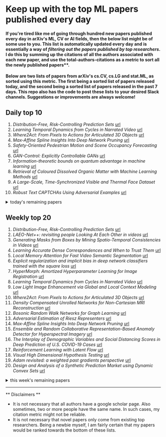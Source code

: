 # Keep up with the top ML papers published every day

#### If you're tired like me of going through hundred new papers published every day in arXiv's ML, CV or AI fields, then the below list might be of some use to you. This list is automatically updated every day and is essentially a way of *filtering out the papers published by top researchers*. I do this by summing up the citations of all the authors associated with each new paper, and use the total-authors-citations as a metric to sort all the newly published papers**. 

#### Below are two lists of papers from arXiv's cs.CV, cs.LG and stat.ML, as sorted using this metric. The first being a sorted list of papers released today, and the second being a sorted list of papers released in the past 7 days. This repo also has the code to post these lists to your desired Slack channels. Suggestions or improvements are always welcome!

## Daily top 10
1. *Distribution-Free, Risk-Controlling Prediction Sets* [url](http://arxiv.org/abs/2101.02703v1)
2. *Learning Temporal Dynamics from Cycles in Narrated Video* [url](http://arxiv.org/abs/2101.02337v1)
3. *Where2Act: From Pixels to Actions for Articulated 3D Objects* [url](http://arxiv.org/abs/2101.02692v1)
4. *Max-Affine Spline Insights Into Deep Network Pruning* [url](http://arxiv.org/abs/2101.02338v1)
5. *Safety-Oriented Pedestrian Motion and Scene Occupancy Forecasting* [url](http://arxiv.org/abs/2101.02385v1)
6. *GAN-Control: Explicitly Controllable GANs* [url](http://arxiv.org/abs/2101.02477v1)
7. *Information-theoretic bounds on quantum advantage in machine learning* [url](http://arxiv.org/abs/2101.02464v1)
8. *Retrieval of Coloured Dissolved Organic Matter with Machine Learning Methods* [url](http://arxiv.org/abs/2101.02505v1)
9. *A Large-Scale, Time-Synchronized Visible and Thermal Face Dataset* [url](http://arxiv.org/abs/2101.02637v1)
10. *Robust Text CAPTCHAs Using Adversarial Examples* [url](http://arxiv.org/abs/2101.02483v1)
<details><summary>today's remaining papers</summary>
  <ol start=11>
    <li><i>Progressive Self-Guided Loss for Salient Object Detection</i> <a href="http://arxiv.org/abs/2101.02412v1">url</a></li>
    <li><i>Dual-Teacher++: Exploiting Intra-domain and Inter-domain Knowledge with Reliable Transfer for Cardiac Segmentation</i> <a href="http://arxiv.org/abs/2101.02375v1">url</a></li>
    <li><i>Self-Supervised Pretraining of 3D Features on any Point-Cloud</i> <a href="http://arxiv.org/abs/2101.02691v1">url</a></li>
    <li><i>MSED: a multi-modal sleep event detection model for clinical sleep analysis</i> <a href="http://arxiv.org/abs/2101.02530v1">url</a></li>
    <li><i>Controlling Synthetic Characters in Simulations: A Case for Cognitive Architectures and Sigma</i> <a href="http://arxiv.org/abs/2101.02231v1">url</a></li>
    <li><i>User Response Prediction in Online Advertising</i> <a href="http://arxiv.org/abs/2101.02342v1">url</a></li>
    <li><i>Diminishing Uncertainty within the Training Pool: Active Learning for Medical Image Segmentation</i> <a href="http://arxiv.org/abs/2101.02323v1">url</a></li>
    <li><i>Machine learning dismantling and early-warning signals of disintegration in complex systems</i> <a href="http://arxiv.org/abs/2101.02453v1">url</a></li>
    <li><i>PVA: Pixel-aligned Volumetric Avatars</i> <a href="http://arxiv.org/abs/2101.02697v1">url</a></li>
    <li><i>Explainable AI and Adoption of Algorithmic Advisors: an Experimental Study</i> <a href="http://arxiv.org/abs/2101.02555v1">url</a></li>
    <li><i>Analyzing the Stability of Non-coplanar Circumbinary Planets using Machine Learning</i> <a href="http://arxiv.org/abs/2101.02316v1">url</a></li>
    <li><i>Using BART for Multiobjective Optimization of Noisy Multiple Objectives</i> <a href="http://arxiv.org/abs/2101.02558v1">url</a></li>
    <li><i>VHS to HDTV Video Translation using Multi-task Adversarial Learning</i> <a href="http://arxiv.org/abs/2101.02384v1">url</a></li>
    <li><i>TrackFormer: Multi-Object Tracking with Transformers</i> <a href="http://arxiv.org/abs/2101.02702v1">url</a></li>
    <li><i>Architectural Patterns for the Design of Federated Learning Systems</i> <a href="http://arxiv.org/abs/2101.02373v1">url</a></li>
    <li><i>LightLayers: Parameter Efficient Dense and Convolutional Layers for Image Classification</i> <a href="http://arxiv.org/abs/2101.02268v1">url</a></li>
    <li><i>A design of human-like robust AI machines in object identification</i> <a href="http://arxiv.org/abs/2101.02327v1">url</a></li>
    <li><i>Towards Understanding Learning in Neural Networks with Linear Teachers</i> <a href="http://arxiv.org/abs/2101.02533v1">url</a></li>
    <li><i>Identification of Latent Variables From Graphical Model Residuals</i> <a href="http://arxiv.org/abs/2101.02332v1">url</a></li>
    <li><i>Few-Shot Learning with Class Imbalance</i> <a href="http://arxiv.org/abs/2101.02523v1">url</a></li>
    <li><i>Boundary Conditions for Linear Exit Time Gradient Trajectories Around Saddle Points: Analysis and Algorithm</i> <a href="http://arxiv.org/abs/2101.02625v1">url</a></li>
    <li><i>Exploring Text-transformers in AAAI 2021 Shared Task: COVID-19 Fake News Detection in English</i> <a href="http://arxiv.org/abs/2101.02359v1">url</a></li>
    <li><i>Learning Anthropometry from Rendered Humans</i> <a href="http://arxiv.org/abs/2101.02515v1">url</a></li>
    <li><i>Corner case data description and detection</i> <a href="http://arxiv.org/abs/2101.02494v1">url</a></li>
    <li><i>Learning a binary search with a recurrent neural network. A novel approach to ordinal regression analysis</i> <a href="http://arxiv.org/abs/2101.02609v1">url</a></li>
    <li><i>An automated machine learning-genetic algorithm (AutoML-GA) approach for efficient simulation-driven engine design optimization</i> <a href="http://arxiv.org/abs/2101.02653v1">url</a></li>
    <li><i>A Clinical Evaluation of a Low-Cost Strain Gauge Respiration Belt and Machine Learning to Detect Sleep Apnea</i> <a href="http://arxiv.org/abs/2101.02595v1">url</a></li>
    <li><i>VOGUE: Try-On by StyleGAN Interpolation Optimization</i> <a href="http://arxiv.org/abs/2101.02285v1">url</a></li>
    <li><i>User Ex Machina : Simulation as a Design Probe in Human-in-the-Loop Text Analytics</i> <a href="http://arxiv.org/abs/2101.02244v1">url</a></li>
    <li><i>Low-cost and high-performance data augmentation for deep-learning-based skin lesion classification</i> <a href="http://arxiv.org/abs/2101.02353v1">url</a></li>
    <li><i>BRDS: An FPGA-based LSTM Accelerator with Row-Balanced Dual-Ratio Sparsification</i> <a href="http://arxiv.org/abs/2101.02667v1">url</a></li>
    <li><i>Adversarial Machine Learning for 5G Communications Security</i> <a href="http://arxiv.org/abs/2101.02656v1">url</a></li>
    <li><i>Robust Machine Learning Systems: Challenges, Current Trends, Perspectives, and the Road Ahead</i> <a href="http://arxiv.org/abs/2101.02559v1">url</a></li>
    <li><i>Deep Learning Methods for Vessel Trajectory Prediction based on Recurrent Neural Networks</i> <a href="http://arxiv.org/abs/2101.02486v1">url</a></li>
    <li><i>Detecting Suspicious Events in Fast Information Flows</i> <a href="http://arxiv.org/abs/2101.02424v1">url</a></li>
    <li><i>Hyperboost: Hyperparameter Optimization by Gradient Boosting surrogate models</i> <a href="http://arxiv.org/abs/2101.02289v1">url</a></li>
    <li><i>Boundary-Aware Geometric Encoding for Semantic Segmentation of Point Clouds</i> <a href="http://arxiv.org/abs/2101.02381v1">url</a></li>
    <li><i>Off-Policy Evaluation of Slate Policies under Bayes Risk</i> <a href="http://arxiv.org/abs/2101.02553v1">url</a></li>
    <li><i>Bridging In- and Out-of-distribution Samples for Their Better Discriminability</i> <a href="http://arxiv.org/abs/2101.02500v1">url</a></li>
    <li><i>Practical Evaluation of Out-of-Distribution Detection Methods for Image Classification</i> <a href="http://arxiv.org/abs/2101.02447v1">url</a></li>
    <li><i>Modeling massive multivariate spatial data with the basis graphical lasso</i> <a href="http://arxiv.org/abs/2101.02404v1">url</a></li>
    <li><i>Demand Forecasting for Platelet Usage: from Univariate Time Series to Multivariate Models</i> <a href="http://arxiv.org/abs/2101.02305v1">url</a></li>
    <li><i>Copula Quadrant Similarity for Anomaly Scores</i> <a href="http://arxiv.org/abs/2101.02330v1">url</a></li>
    <li><i>Active learning for object detection in high-resolution satellite images</i> <a href="http://arxiv.org/abs/2101.02480v1">url</a></li>
    <li><i>On the Convergence of Tsetlin Machines for the XOR Operator</i> <a href="http://arxiv.org/abs/2101.02547v1">url</a></li>
    <li><i>The joint role of geometry and illumination on material recognition</i> <a href="http://arxiv.org/abs/2101.02496v1">url</a></li>
    <li><i>Drift anticipation with forgetting to improve evolving fuzzy system</i> <a href="http://arxiv.org/abs/2101.02442v1">url</a></li>
    <li><i>The Effect of Prior Lipschitz Continuity on the Adversarial Robustness of Bayesian Neural Networks</i> <a href="http://arxiv.org/abs/2101.02689v1">url</a></li>
    <li><i>Handling many conversions per click in modeling delayed feedback</i> <a href="http://arxiv.org/abs/2101.02284v1">url</a></li>
    <li><i>L2PF -- Learning to Prune Faster</i> <a href="http://arxiv.org/abs/2101.02663v1">url</a></li>
    <li><i>Bipartite mixed membership stochastic blockmodel</i> <a href="http://arxiv.org/abs/2101.02307v1">url</a></li>
    <li><i>Decision Support System for an Intelligent Operator of Utility Tunnel Boring Machines</i> <a href="http://arxiv.org/abs/2101.02463v1">url</a></li>
    <li><i>PandaNet : Anchor-Based Single-Shot Multi-Person 3D Pose Estimation</i> <a href="http://arxiv.org/abs/2101.02471v1">url</a></li>
    <li><i>DeepPoison: Feature Transfer Based Stealthy Poisoning Attack</i> <a href="http://arxiv.org/abs/2101.02562v1">url</a></li>
    <li><i>From Learning to Relearning: A Framework for Diminishing Bias in Social Robot Navigation</i> <a href="http://arxiv.org/abs/2101.02647v1">url</a></li>
    <li><i>HAVANA: Hierarchical and Variation-Normalized Autoencoder for Person Re-identification</i> <a href="http://arxiv.org/abs/2101.02568v1">url</a></li>
    <li><i>Neural Spectrahedra and Semidefinite Lifts: Global Convex Optimization of Polynomial Activation Neural Networks in Fully Polynomial-Time</i> <a href="http://arxiv.org/abs/2101.02429v1">url</a></li>
    <li><i>A spin-glass model for the loss surfaces of generative adversarial networks</i> <a href="http://arxiv.org/abs/2101.02524v1">url</a></li>
    <li><i>Distances with mixed type variables some modified Gower's coefficients</i> <a href="http://arxiv.org/abs/2101.02481v1">url</a></li>
    <li><i>RANK: AI-assisted End-to-End Architecture for Detecting Persistent Attacks in Enterprise Networks</i> <a href="http://arxiv.org/abs/2101.02573v1">url</a></li>
    <li><i>DICE: Deep Significance Clustering for Outcome-Aware Stratification</i> <a href="http://arxiv.org/abs/2101.02344v1">url</a></li>
    <li><i>Multimodal Gait Recognition for Neurodegenerative Diseases</i> <a href="http://arxiv.org/abs/2101.02469v1">url</a></li>
    <li><i>Continuous Glucose Monitoring Prediction</i> <a href="http://arxiv.org/abs/2101.02557v1">url</a></li>
    <li><i>Coding for Distributed Multi-Agent Reinforcement Learning</i> <a href="http://arxiv.org/abs/2101.02308v1">url</a></li>
    <li><i>Simplified DOM Trees for Transferable Attribute Extraction from the Web</i> <a href="http://arxiv.org/abs/2101.02415v1">url</a></li>
    <li><i>Teach me to play, gamer! Imitative learning in computer games via linguistic description of complex phenomena and decision tree</i> <a href="http://arxiv.org/abs/2101.02264v1">url</a></li>
    <li><i>CoachNet: An Adversarial Sampling Approach for Reinforcement Learning</i> <a href="http://arxiv.org/abs/2101.02649v1">url</a></li>
    <li><i>Eth2Vec: Learning Contract-Wide Code Representations for Vulnerability Detection on Ethereum Smart Contracts</i> <a href="http://arxiv.org/abs/2101.02377v1">url</a></li>
    <li><i>Metric Learning for Session-based Recommendations</i> <a href="http://arxiv.org/abs/2101.02655v1">url</a></li>
    <li><i>Single Shot Multitask Pedestrian Detection and Behavior Prediction</i> <a href="http://arxiv.org/abs/2101.02232v1">url</a></li>
    <li><i>More Reliable AI Solution: Breast Ultrasound Diagnosis Using Multi-AI Combination</i> <a href="http://arxiv.org/abs/2101.02639v1">url</a></li>
    <li><i>OAAE: Adversarial Autoencoders for Novelty Detection in Multi-modal Normality Case via Orthogonalized Latent Space</i> <a href="http://arxiv.org/abs/2101.02358v1">url</a></li>
    <li><i>Detecting Log Anomalies with Multi-Head Attention (LAMA)</i> <a href="http://arxiv.org/abs/2101.02392v1">url</a></li>
    <li><i>RobustSleepNet: Transfer learning for automated sleep staging at scale</i> <a href="http://arxiv.org/abs/2101.02452v1">url</a></li>
    <li><i>Self-Attention Based Context-Aware 3D Object Detection</i> <a href="http://arxiv.org/abs/2101.02672v1">url</a></li>
    <li><i>Associated Spatio-Temporal Capsule Network for Gait Recognition</i> <a href="http://arxiv.org/abs/2101.02458v1">url</a></li>
    <li><i>Learn Dynamic-Aware State Embedding for Transfer Learning</i> <a href="http://arxiv.org/abs/2101.02230v1">url</a></li>
    <li><i>Accelerated, Optimal, and Parallel: Some Results on Model-Based Stochastic Optimization</i> <a href="http://arxiv.org/abs/2101.02696v1">url</a></li>
    <li><i>Efficient 3D Point Cloud Feature Learning for Large-Scale Place Recognition</i> <a href="http://arxiv.org/abs/2101.02374v1">url</a></li>
    <li><i>Homonym Identification using BERT -- Using a Clustering Approach</i> <a href="http://arxiv.org/abs/2101.02398v1">url</a></li>
    <li><i>Automatic identification of outliers in Hubble Space Telescope galaxy images</i> <a href="http://arxiv.org/abs/2101.02623v1">url</a></li>
    <li><i>MRNet: a Multi-scale Residual Network for EEG-based Sleep Staging</i> <a href="http://arxiv.org/abs/2101.02538v1">url</a></li>
    <li><i>Disentangling homophily, community structure and triadic closure in networks</i> <a href="http://arxiv.org/abs/2101.02510v1">url</a></li>
    <li><i>Object Detection for Understanding Assembly Instruction Using Context-aware Data Augmentation and Cascade Mask R-CNN</i> <a href="http://arxiv.org/abs/2101.02509v1">url</a></li>
    <li><i>Towards Optimally Efficient Tree Search with Deep Temporal Difference Learning</i> <a href="http://arxiv.org/abs/2101.02420v1">url</a></li>
    <li><i>On the Management of Type 1 Diabetes Mellitus with IoT Devices and ML Techniques</i> <a href="http://arxiv.org/abs/2101.02409v1">url</a></li>
    <li><i>A Comprehensive Study on Optimization Strategies for Gradient Descent In Deep Learning</i> <a href="http://arxiv.org/abs/2101.02397v1">url</a></li>
    <li><i>Multi-scale Information Assembly for Image Matting</i> <a href="http://arxiv.org/abs/2101.02391v1">url</a></li>
    <li><i>Knowledge Distillation in Iterative Generative Models for Improved Sampling Speed</i> <a href="http://arxiv.org/abs/2101.02388v1">url</a></li>
    <li><i>Who's a Good Boy? Reinforcing Canine Behavior using Machine Learning in Real-Time</i> <a href="http://arxiv.org/abs/2101.02380v1">url</a></li>
    <li><i>SDP Achieves Exact Minimax Optimality in Phase Synchronization</i> <a href="http://arxiv.org/abs/2101.02347v1">url</a></li>
    <li><i>Infinitely Wide Tensor Networks as Gaussian Process</i> <a href="http://arxiv.org/abs/2101.02333v1">url</a></li>
    <li><i>GraphHop: An Enhanced Label Propagation Method for Node Classification</i> <a href="http://arxiv.org/abs/2101.02326v1">url</a></li>
    <li><i>A Note on Rough Set Algebra and Core Regular Double Stone Algebras</i> <a href="http://arxiv.org/abs/2101.02313v1">url</a></li>
    <li><i>Partial Domain Adaptation Using Selective Representation Learning For Class-Weight Computation</i> <a href="http://arxiv.org/abs/2101.02275v1">url</a></li>
    <li><i>Phishing Attacks and Websites Classification Using Machine Learning and Multiple Datasets (A Comparative Analysis)</i> <a href="http://arxiv.org/abs/2101.02552v1">url</a></li>
    <li><i>COVID19-HPSMP: COVID-19 Adopted Hybrid and Parallel Deep Information Fusion Framework for Stock Price Movement Prediction</i> <a href="http://arxiv.org/abs/2101.02287v1">url</a></li>
  </ol>
</details>

## Weekly top 20
1. *Distribution-Free, Risk-Controlling Prediction Sets* [url](http://arxiv.org/abs/2101.02703v1)
2. *LAEO-Net++: revisiting people Looking At Each Other in videos* [url](http://arxiv.org/abs/2101.02136v1)
3. *Generating Masks from Boxes by Mining Spatio-Temporal Consistencies in Videos* [url](http://arxiv.org/abs/2101.02196v1)
4. *Learning Accurate Dense Correspondences and When to Trust Them* [url](http://arxiv.org/abs/2101.01710v1)
5. *Local Memory Attention for Fast Video Semantic Segmentation* [url](http://arxiv.org/abs/2101.01715v1)
6. *Explicit regularization and implicit bias in deep network classifiers trained with the square loss* [url](http://arxiv.org/abs/2101.00072v1)
7. *HyperMorph: Amortized Hyperparameter Learning for Image Registration* [url](http://arxiv.org/abs/2101.01035v1)
8. *Learning Temporal Dynamics from Cycles in Narrated Video* [url](http://arxiv.org/abs/2101.02337v1)
9. *Low Light Image Enhancement via Global and Local Context Modeling* [url](http://arxiv.org/abs/2101.00850v1)
10. *Where2Act: From Pixels to Actions for Articulated 3D Objects* [url](http://arxiv.org/abs/2101.02692v1)
11. *Density Compensated Unrolled Networks for Non-Cartesian MRI Reconstruction* [url](http://arxiv.org/abs/2101.01570v1)
12. *Bosonic Random Walk Networks for Graph Learning* [url](http://arxiv.org/abs/2101.00082v1)
13. *Adversarial Estimation of Riesz Representers* [url](http://arxiv.org/abs/2101.00009v1)
14. *Max-Affine Spline Insights Into Deep Network Pruning* [url](http://arxiv.org/abs/2101.02338v1)
15. *Ensemble and Random Collaborative Representation-Based Anomaly Detector for Hyperspectral Imagery* [url](http://arxiv.org/abs/2101.01976v1)
16. *The Interplay of Demographic Variables and Social Distancing Scores in Deep Prediction of U.S. COVID-19 Cases* [url](http://arxiv.org/abs/2101.02113v1)
17. *Reinforcement Learning with Latent Flow* [url](http://arxiv.org/abs/2101.01857v1)
18. *Visual High Dimensional Hypothesis Testing* [url](http://arxiv.org/abs/2101.00362v1)
19. *Adam revisited: a weighted past gradients perspective* [url](http://arxiv.org/abs/2101.00238v1)
20. *Design and Analysis of a Synthetic Prediction Market using Dynamic Convex Sets* [url](http://arxiv.org/abs/2101.01787v1)
<details><summary>this week's remaining papers</summary>
  <ol start=21>
    <li><i>Three-quarter Sibling Regression for Denoising Observational Data</i> <a href="http://arxiv.org/abs/2101.00074v1">url</a></li>
    <li><i>Conditional Local Filters with Explainers for Spatio-Temporal Forecasting</i> <a href="http://arxiv.org/abs/2101.01000v1">url</a></li>
    <li><i>Look Twice: A Computational Model of Return Fixations across Tasks and Species</i> <a href="http://arxiv.org/abs/2101.01611v1">url</a></li>
    <li><i>Cauchy-Schwarz Regularized Autoencoder</i> <a href="http://arxiv.org/abs/2101.02149v1">url</a></li>
    <li><i>Safety-Oriented Pedestrian Motion and Scene Occupancy Forecasting</i> <a href="http://arxiv.org/abs/2101.02385v1">url</a></li>
    <li><i>Derivative-Free Policy Optimization for Risk-Sensitive and Robust Control Design: Implicit Regularization and Sample Complexity</i> <a href="http://arxiv.org/abs/2101.01041v1">url</a></li>
    <li><i>ISETAuto: Detecting vehicles with depth and radiance information</i> <a href="http://arxiv.org/abs/2101.01843v1">url</a></li>
    <li><i>Theory-based Habit Modeling for Enhancing Behavior Prediction</i> <a href="http://arxiv.org/abs/2101.01637v1">url</a></li>
    <li><i>RV-GAN : Retinal Vessel Segmentation from Fundus Images using Multi-scale Generative Adversarial Networks</i> <a href="http://arxiv.org/abs/2101.00535v1">url</a></li>
    <li><i>One-shot Representational Learning for Joint Biometric and Device Authentication</i> <a href="http://arxiv.org/abs/2101.00524v1">url</a></li>
    <li><i>A Novel Multi-Stage Training Approach for Human Activity Recognition from Multimodal Wearable Sensor Data Using Deep Neural Network</i> <a href="http://arxiv.org/abs/2101.00702v1">url</a></li>
    <li><i>Efficient Reachability Analysis of Closed-Loop Systems with Neural Network Controllers</i> <a href="http://arxiv.org/abs/2101.01815v1">url</a></li>
    <li><i>GeCo: Quality Counterfactual Explanations in Real Time</i> <a href="http://arxiv.org/abs/2101.01292v1">url</a></li>
    <li><i>GAN-Control: Explicitly Controllable GANs</i> <a href="http://arxiv.org/abs/2101.02477v1">url</a></li>
    <li><i>Reinforcement Learning for Flexibility Design Problems</i> <a href="http://arxiv.org/abs/2101.00355v1">url</a></li>
    <li><i>Information-theoretic bounds on quantum advantage in machine learning</i> <a href="http://arxiv.org/abs/2101.02464v1">url</a></li>
    <li><i>Device Sampling for Heterogeneous Federated Learning: Theory, Algorithms, and Implementation</i> <a href="http://arxiv.org/abs/2101.00787v1">url</a></li>
    <li><i>Predicting Illness for a Sustainable Dairy Agriculture: Predicting and Explaining the Onset of Mastitis in Dairy Cows</i> <a href="http://arxiv.org/abs/2101.02188v1">url</a></li>
    <li><i>Retrieval of Coloured Dissolved Organic Matter with Machine Learning Methods</i> <a href="http://arxiv.org/abs/2101.02505v1">url</a></li>
    <li><i>A Large-Scale, Time-Synchronized Visible and Thermal Face Dataset</i> <a href="http://arxiv.org/abs/2101.02637v1">url</a></li>
    <li><i>Integration of Domain Knowledge using Medical Knowledge Graph Deep Learning for Cancer Phenotyping</i> <a href="http://arxiv.org/abs/2101.01337v1">url</a></li>
    <li><i>Geometric Entropic Exploration</i> <a href="http://arxiv.org/abs/2101.02055v1">url</a></li>
    <li><i>A New Weighting Scheme for Fan-beam and Circle Cone-beam CT Reconstructions</i> <a href="http://arxiv.org/abs/2101.01886v1">url</a></li>
    <li><i>Robust Text CAPTCHAs Using Adversarial Examples</i> <a href="http://arxiv.org/abs/2101.02483v1">url</a></li>
    <li><i>Robust R-Peak Detection in Low-Quality Holter ECGs using 1D Convolutional Neural Network</i> <a href="http://arxiv.org/abs/2101.01666v1">url</a></li>
    <li><i>Progressive Self-Guided Loss for Salient Object Detection</i> <a href="http://arxiv.org/abs/2101.02412v1">url</a></li>
    <li><i>Dual-Teacher++: Exploiting Intra-domain and Inter-domain Knowledge with Reliable Transfer for Cardiac Segmentation</i> <a href="http://arxiv.org/abs/2101.02375v1">url</a></li>
    <li><i>Line Segment Detection Using Transformers without Edges</i> <a href="http://arxiv.org/abs/2101.01909v1">url</a></li>
    <li><i>Structured Machine Learning Tools for Modelling Characteristics of Guided Waves</i> <a href="http://arxiv.org/abs/2101.01506v1">url</a></li>
    <li><i>A Survey on Deep Reinforcement Learning for Audio-Based Applications</i> <a href="http://arxiv.org/abs/2101.00240v1">url</a></li>
    <li><i>Similarity Reasoning and Filtration for Image-Text Matching</i> <a href="http://arxiv.org/abs/2101.01368v1">url</a></li>
    <li><i>Self-Supervised Pretraining of 3D Features on any Point-Cloud</i> <a href="http://arxiv.org/abs/2101.02691v1">url</a></li>
    <li><i>Global2Local: Efficient Structure Search for Video Action Segmentation</i> <a href="http://arxiv.org/abs/2101.00910v1">url</a></li>
    <li><i>Stochastic Optimization for Vaccine and Testing Kit Allocation for the COVID-19 Pandemic</i> <a href="http://arxiv.org/abs/2101.01204v1">url</a></li>
    <li><i>Regularization-Agnostic Compressed Sensing MRI Reconstruction with Hypernetworks</i> <a href="http://arxiv.org/abs/2101.02194v1">url</a></li>
    <li><i>Weakly-Supervised Multi-Face 3D Reconstruction</i> <a href="http://arxiv.org/abs/2101.02000v1">url</a></li>
    <li><i>MSED: a multi-modal sleep event detection model for clinical sleep analysis</i> <a href="http://arxiv.org/abs/2101.02530v1">url</a></li>
    <li><i>Identifying centres of interest in paintings using alignment and edge detection: Case studies on works by Luc Tuymans</i> <a href="http://arxiv.org/abs/2101.00858v1">url</a></li>
    <li><i>Stereo Correspondence and Reconstruction of Endoscopic Data Challenge</i> <a href="http://arxiv.org/abs/2101.01133v1">url</a></li>
    <li><i>Does Invariant Risk Minimization Capture Invariance?</i> <a href="http://arxiv.org/abs/2101.01134v1">url</a></li>
    <li><i>Minimizing L1 over L2 norms on the gradient</i> <a href="http://arxiv.org/abs/2101.00809v1">url</a></li>
    <li><i>Adversarially trained LSTMs on reduced order models of urban air pollution simulations</i> <a href="http://arxiv.org/abs/2101.01568v1">url</a></li>
    <li><i>Tensorizing Subgraph Search in the Supernet</i> <a href="http://arxiv.org/abs/2101.01078v1">url</a></li>
    <li><i>Minibatch optimal transport distances; analysis and applications</i> <a href="http://arxiv.org/abs/2101.01792v1">url</a></li>
    <li><i>Unnatural Language Inference</i> <a href="http://arxiv.org/abs/2101.00010v1">url</a></li>
    <li><i>A Symmetric Loss Perspective of Reliable Machine Learning</i> <a href="http://arxiv.org/abs/2101.01366v1">url</a></li>
    <li><i>Towards Robust Data Hiding Against (JPEG) Compression: A Pseudo-Differentiable Deep Learning Approach</i> <a href="http://arxiv.org/abs/2101.00973v1">url</a></li>
    <li><i>RegNet: Self-Regulated Network for Image Classification</i> <a href="http://arxiv.org/abs/2101.00590v1">url</a></li>
    <li><i>VinVL: Making Visual Representations Matter in Vision-Language Models</i> <a href="http://arxiv.org/abs/2101.00529v1">url</a></li>
    <li><i>On the Control of Attentional Processes in Vision</i> <a href="http://arxiv.org/abs/2101.01533v1">url</a></li>
    <li><i>Controlling Synthetic Characters in Simulations: A Case for Cognitive Architectures and Sigma</i> <a href="http://arxiv.org/abs/2101.02231v1">url</a></li>
    <li><i>User Response Prediction in Online Advertising</i> <a href="http://arxiv.org/abs/2101.02342v1">url</a></li>
    <li><i>Transformers in Vision: A Survey</i> <a href="http://arxiv.org/abs/2101.01169v1">url</a></li>
    <li><i>On the confidence of stereo matching in a deep-learning era: a quantitative evaluation</i> <a href="http://arxiv.org/abs/2101.00431v1">url</a></li>
    <li><i>Diminishing Uncertainty within the Training Pool: Active Learning for Medical Image Segmentation</i> <a href="http://arxiv.org/abs/2101.02323v1">url</a></li>
    <li><i>Segmentation and genome annotation algorithms</i> <a href="http://arxiv.org/abs/2101.00688v1">url</a></li>
    <li><i>Spatial Attention Improves Iterative 6D Object Pose Estimation</i> <a href="http://arxiv.org/abs/2101.01659v1">url</a></li>
    <li><i>Het-node2vec: second order random walk sampling for heterogeneous multigraphs embedding</i> <a href="http://arxiv.org/abs/2101.01425v1">url</a></li>
    <li><i>Factor Analysis, Probabilistic Principal Component Analysis, Variational Inference, and Variational Autoencoder: Tutorial and Survey</i> <a href="http://arxiv.org/abs/2101.00734v1">url</a></li>
    <li><i>Uncertainty-sensitive Activity Recognition: a Reliability Benchmark and the CARING Models</i> <a href="http://arxiv.org/abs/2101.00468v1">url</a></li>
    <li><i>Machine learning dismantling and early-warning signals of disintegration in complex systems</i> <a href="http://arxiv.org/abs/2101.02453v1">url</a></li>
    <li><i>Do We Really Need Deep Learning Models for Time Series Forecasting?</i> <a href="http://arxiv.org/abs/2101.02118v1">url</a></li>
    <li><i>Transformer-based Conditional Variational Autoencoder for Controllable Story Generation</i> <a href="http://arxiv.org/abs/2101.00828v1">url</a></li>
    <li><i>Outline to Story: Fine-grained Controllable Story Generation from Cascaded Events</i> <a href="http://arxiv.org/abs/2101.00822v1">url</a></li>
    <li><i>When Is Generalizable Reinforcement Learning Tractable?</i> <a href="http://arxiv.org/abs/2101.00300v1">url</a></li>
    <li><i>WildDeepfake: A Challenging Real-World Dataset for Deepfake Detection</i> <a href="http://arxiv.org/abs/2101.01456v1">url</a></li>
    <li><i>Towards Annotation-free Instance Segmentation and Tracking with Adversarial Simulations</i> <a href="http://arxiv.org/abs/2101.00567v1">url</a></li>
    <li><i>PVA: Pixel-aligned Volumetric Avatars</i> <a href="http://arxiv.org/abs/2101.02697v1">url</a></li>
    <li><i>Sequential Choice Bandits with Feedback for Personalizing users' experience</i> <a href="http://arxiv.org/abs/2101.01572v1">url</a></li>
    <li><i>Node2Seq: Towards Trainable Convolutions in Graph Neural Networks</i> <a href="http://arxiv.org/abs/2101.01849v1">url</a></li>
    <li><i>Weakly Supervised Multi-Object Tracking and Segmentation</i> <a href="http://arxiv.org/abs/2101.00667v1">url</a></li>
    <li><i>How does the Combined Risk Affect the Performance of Unsupervised Domain Adaptation Approaches?</i> <a href="http://arxiv.org/abs/2101.01104v1">url</a></li>
    <li><i>Explainable AI and Adoption of Algorithmic Advisors: an Experimental Study</i> <a href="http://arxiv.org/abs/2101.02555v1">url</a></li>
    <li><i>Uncertainty-Wizard: Fast and User-Friendly Neural Network Uncertainty Quantification</i> <a href="http://arxiv.org/abs/2101.00982v1">url</a></li>
    <li><i>A multi-modal approach towards mining social media data during natural disasters -- a case study of Hurricane Irma</i> <a href="http://arxiv.org/abs/2101.00480v1">url</a></li>
    <li><i>Multi-Stage Residual Hiding for Image-into-Audio Steganography</i> <a href="http://arxiv.org/abs/2101.01872v1">url</a></li>
    <li><i>Semantics for Robotic Mapping, Perception and Interaction: A Survey</i> <a href="http://arxiv.org/abs/2101.00443v1">url</a></li>
    <li><i>Generating Informative CVE Description From ExploitDB Posts by Extractive Summarization</i> <a href="http://arxiv.org/abs/2101.01431v1">url</a></li>
    <li><i>Local Competition and Stochasticity for Adversarial Robustness in Deep Learning</i> <a href="http://arxiv.org/abs/2101.01121v1">url</a></li>
    <li><i>Combining unsupervised and supervised learning for predicting the final stroke lesion</i> <a href="http://arxiv.org/abs/2101.00489v1">url</a></li>
    <li><i>Curriculum-Meta Learning for Order-Robust Continual Relation Extraction</i> <a href="http://arxiv.org/abs/2101.01926v1">url</a></li>
    <li><i>Relaxed Conditional Image Transfer for Semi-supervised Domain Adaptation</i> <a href="http://arxiv.org/abs/2101.01400v1">url</a></li>
    <li><i>Quantifying spatial homogeneity of urban road networks via graph neural networks</i> <a href="http://arxiv.org/abs/2101.00307v1">url</a></li>
    <li><i>"Brilliant AI Doctor" in Rural China: Tensions and Challenges in AI-Powered CDSS Deployment</i> <a href="http://arxiv.org/abs/2101.01524v1">url</a></li>
    <li><i>ORDisCo: Effective and Efficient Usage of Incremental Unlabeled Data for Semi-supervised Continual Learning</i> <a href="http://arxiv.org/abs/2101.00407v1">url</a></li>
    <li><i>CASS: Towards Building a Social-Support Chatbot for Online Health Community</i> <a href="http://arxiv.org/abs/2101.01583v1">url</a></li>
    <li><i>Analyzing the Stability of Non-coplanar Circumbinary Planets using Machine Learning</i> <a href="http://arxiv.org/abs/2101.02316v1">url</a></li>
    <li><i>dame-flame: A Python Library Providing Fast Interpretable Matching for Causal Inference</i> <a href="http://arxiv.org/abs/2101.01867v1">url</a></li>
    <li><i>High-resolution land cover change from low-resolution labels: Simple baselines for the 2021 IEEE GRSS Data Fusion Contest</i> <a href="http://arxiv.org/abs/2101.01154v1">url</a></li>
    <li><i>Using BART for Multiobjective Optimization of Noisy Multiple Objectives</i> <a href="http://arxiv.org/abs/2101.02558v1">url</a></li>
    <li><i>A Robust Illumination-Invariant Camera System for Agricultural Applications</i> <a href="http://arxiv.org/abs/2101.02190v1">url</a></li>
    <li><i>Constrained Block Nonlinear Neural Dynamical Models</i> <a href="http://arxiv.org/abs/2101.01864v1">url</a></li>
    <li><i>Weakly-Supervised Saliency Detection via Salient Object Subitizing</i> <a href="http://arxiv.org/abs/2101.00932v1">url</a></li>
    <li><i>Interspeech 2021 Deep Noise Suppression Challenge</i> <a href="http://arxiv.org/abs/2101.01902v1">url</a></li>
    <li><i>Adversarial Robustness by Design through Analog Computing and Synthetic Gradients</i> <a href="http://arxiv.org/abs/2101.02115v1">url</a></li>
    <li><i>VHS to HDTV Video Translation using Multi-task Adversarial Learning</i> <a href="http://arxiv.org/abs/2101.02384v1">url</a></li>
    <li><i>TrackFormer: Multi-Object Tracking with Transformers</i> <a href="http://arxiv.org/abs/2101.02702v1">url</a></li>
    <li><i>Data-Driven Copy-Paste Imputation for Energy Time Series</i> <a href="http://arxiv.org/abs/2101.01423v1">url</a></li>
    <li><i>Architectural Patterns for the Design of Federated Learning Systems</i> <a href="http://arxiv.org/abs/2101.02373v1">url</a></li>
    <li><i>Provably Efficient Reinforcement Learning with Linear Function Approximation Under Adaptivity Constraints</i> <a href="http://arxiv.org/abs/2101.02195v1">url</a></li>
    <li><i>Improved Convergence Guarantees for Learning Gaussian Mixture Models by EM and Gradient EM</i> <a href="http://arxiv.org/abs/2101.00575v1">url</a></li>
    <li><i>Reconstructing Patchy Reionization with Deep Learning</i> <a href="http://arxiv.org/abs/2101.01214v1">url</a></li>
    <li><i>Copula Flows for Synthetic Data Generation</i> <a href="http://arxiv.org/abs/2101.00598v1">url</a></li>
    <li><i>Dynamic Federated Learning-Based Economic Framework for Internet-of-Vehicles</i> <a href="http://arxiv.org/abs/2101.00191v1">url</a></li>
    <li><i>Provable Generalization of SGD-trained Neural Networks of Any Width in the Presence of Adversarial Label Noise</i> <a href="http://arxiv.org/abs/2101.01152v1">url</a></li>
    <li><i>Practical Blind Membership Inference Attack via Differential Comparisons</i> <a href="http://arxiv.org/abs/2101.01341v1">url</a></li>
    <li><i>Subtype-aware Unsupervised Domain Adaptation for Medical Diagnosis</i> <a href="http://arxiv.org/abs/2101.00318v1">url</a></li>
    <li><i>Global field reconstruction from sparse sensors with Voronoi tessellation-assisted deep learning</i> <a href="http://arxiv.org/abs/2101.00554v1">url</a></li>
    <li><i>Graph Networks with Spectral Message Passing</i> <a href="http://arxiv.org/abs/2101.00079v1">url</a></li>
    <li><i>End-to-End Video Question-Answer Generation with Generator-Pretester Network</i> <a href="http://arxiv.org/abs/2101.01447v1">url</a></li>
    <li><i>On Baselines for Local Feature Attributions</i> <a href="http://arxiv.org/abs/2101.00905v1">url</a></li>
    <li><i>Fast Ensemble Learning Using Adversarially-Generated Restricted Boltzmann Machines</i> <a href="http://arxiv.org/abs/2101.01042v1">url</a></li>
    <li><i>LightLayers: Parameter Efficient Dense and Convolutional Layers for Image Classification</i> <a href="http://arxiv.org/abs/2101.02268v1">url</a></li>
    <li><i>Novel View Synthesis via Depth-guided Skip Connections</i> <a href="http://arxiv.org/abs/2101.01619v1">url</a></li>
    <li><i>A design of human-like robust AI machines in object identification</i> <a href="http://arxiv.org/abs/2101.02327v1">url</a></li>
    <li><i>CryoNuSeg: A Dataset for Nuclei Instance Segmentation of Cryosectioned H&E-Stained Histological Images</i> <a href="http://arxiv.org/abs/2101.00442v1">url</a></li>
    <li><i>Towards Understanding Learning in Neural Networks with Linear Teachers</i> <a href="http://arxiv.org/abs/2101.02533v1">url</a></li>
    <li><i>Meta Variationally Intrinsic Motivated Reinforcement Learning for Decentralized Traffic Signal Control</i> <a href="http://arxiv.org/abs/2101.00746v1">url</a></li>
    <li><i>Test Score Algorithms for Budgeted Stochastic Utility Maximization</i> <a href="http://arxiv.org/abs/2012.15194v1">url</a></li>
    <li><i>A Hybrid Attention Mechanism for Weakly-Supervised Temporal Action Localization</i> <a href="http://arxiv.org/abs/2101.00545v1">url</a></li>
    <li><i>Learning the Predictability of the Future</i> <a href="http://arxiv.org/abs/2101.01600v1">url</a></li>
    <li><i>Combining Deep Learning and Mathematical Morphology for Historical Map Segmentation</i> <a href="http://arxiv.org/abs/2101.02144v1">url</a></li>
    <li><i>Identification of Latent Variables From Graphical Model Residuals</i> <a href="http://arxiv.org/abs/2101.02332v1">url</a></li>
    <li><i>Auto-Encoding Molecular Conformations</i> <a href="http://arxiv.org/abs/2101.01618v1">url</a></li>
    <li><i>Local Propagation for Few-Shot Learning</i> <a href="http://arxiv.org/abs/2101.01480v1">url</a></li>
    <li><i>Few-Shot Learning with Class Imbalance</i> <a href="http://arxiv.org/abs/2101.02523v1">url</a></li>
    <li><i>CLOI: An Automated Benchmark Framework For Generating Geometric Digital Twins Of Industrial Facilities</i> <a href="http://arxiv.org/abs/2101.01355v1">url</a></li>
    <li><i>Modularity maximisation for graphons</i> <a href="http://arxiv.org/abs/2101.00503v1">url</a></li>
    <li><i>On the Tightness of Semidefinite Relaxations for Rotation Estimation</i> <a href="http://arxiv.org/abs/2101.02099v1">url</a></li>
    <li><i>CycleSegNet: Object Co-segmentation with Cycle Refinement and Region Correspondence</i> <a href="http://arxiv.org/abs/2101.01308v1">url</a></li>
    <li><i>Video Captioning in Compressed Video</i> <a href="http://arxiv.org/abs/2101.00359v1">url</a></li>
    <li><i>ECG-Based Driver Stress Levels Detection System Using Hyperparameter Optimization</i> <a href="http://arxiv.org/abs/2101.00165v1">url</a></li>
    <li><i>A Linearly Convergent Algorithm for Distributed Principal Component Analysis</i> <a href="http://arxiv.org/abs/2101.01300v1">url</a></li>
    <li><i>Boundary Conditions for Linear Exit Time Gradient Trajectories Around Saddle Points: Analysis and Algorithm</i> <a href="http://arxiv.org/abs/2101.02625v1">url</a></li>
    <li><i>SmartDeal: Re-Modeling Deep Network Weights for Efficient Inference and Training</i> <a href="http://arxiv.org/abs/2101.01163v1">url</a></li>
    <li><i>Exploring Text-transformers in AAAI 2021 Shared Task: COVID-19 Fake News Detection in English</i> <a href="http://arxiv.org/abs/2101.02359v1">url</a></li>
    <li><i>Federated Nonconvex Sparse Learning</i> <a href="http://arxiv.org/abs/2101.00052v1">url</a></li>
    <li><i>An Integrated Attribute Guided Dense Attention Model for Fine-Grained Generalized Zero-Shot Learning</i> <a href="http://arxiv.org/abs/2101.02141v1">url</a></li>
    <li><i>Refining activation downsampling with SoftPool</i> <a href="http://arxiv.org/abs/2101.00440v1">url</a></li>
    <li><i>COVID-19: Comparative Analysis of Methods for Identifying Articles Related to Therapeutics and Vaccines without Using Labeled Data</i> <a href="http://arxiv.org/abs/2101.02017v1">url</a></li>
    <li><i>Learning Anthropometry from Rendered Humans</i> <a href="http://arxiv.org/abs/2101.02515v1">url</a></li>
    <li><i>Corner case data description and detection</i> <a href="http://arxiv.org/abs/2101.02494v1">url</a></li>
    <li><i>AttnMove: History Enhanced Trajectory Recovery via Attentional Network</i> <a href="http://arxiv.org/abs/2101.00646v1">url</a></li>
    <li><i>Learning a binary search with a recurrent neural network. A novel approach to ordinal regression analysis</i> <a href="http://arxiv.org/abs/2101.02609v1">url</a></li>
    <li><i>Learning from Synthetic Shadows for Shadow Detection and Removal</i> <a href="http://arxiv.org/abs/2101.01713v1">url</a></li>
    <li><i>An automated machine learning-genetic algorithm (AutoML-GA) approach for efficient simulation-driven engine design optimization</i> <a href="http://arxiv.org/abs/2101.02653v1">url</a></li>
    <li><i>A Clinical Evaluation of a Low-Cost Strain Gauge Respiration Belt and Machine Learning to Detect Sleep Apnea</i> <a href="http://arxiv.org/abs/2101.02595v1">url</a></li>
    <li><i>Passenger Mobility Prediction via Representation Learning for Dynamic Directed and Weighted Graph</i> <a href="http://arxiv.org/abs/2101.00752v1">url</a></li>
    <li><i>VOGUE: Try-On by StyleGAN Interpolation Optimization</i> <a href="http://arxiv.org/abs/2101.02285v1">url</a></li>
    <li><i>DVD: A Diagnostic Dataset for Multi-step Reasoning in Video Grounded Dialogue</i> <a href="http://arxiv.org/abs/2101.00151v1">url</a></li>
    <li><i>User Ex Machina : Simulation as a Design Probe in Human-in-the-Loop Text Analytics</i> <a href="http://arxiv.org/abs/2101.02244v1">url</a></li>
    <li><i>Federated Learning-Based Risk-Aware Decision toMitigate Fake Task Impacts on CrowdsensingPlatforms</i> <a href="http://arxiv.org/abs/2101.01266v1">url</a></li>
    <li><i>Phase Transitions in Transfer Learning for High-Dimensional Perceptrons</i> <a href="http://arxiv.org/abs/2101.01918v1">url</a></li>
    <li><i>Low-cost and high-performance data augmentation for deep-learning-based skin lesion classification</i> <a href="http://arxiv.org/abs/2101.02353v1">url</a></li>
    <li><i>Monocular Depth Estimation for Soft Visuotactile Sensors</i> <a href="http://arxiv.org/abs/2101.01677v1">url</a></li>
    <li><i>What all do audio transformer models hear? Probing Acoustic Representations for Language Delivery and its Structure</i> <a href="http://arxiv.org/abs/2101.00387v1">url</a></li>
    <li><i>CLeaR: An Adaptive Continual Learning Framework for Regression Tasks</i> <a href="http://arxiv.org/abs/2101.00926v1">url</a></li>
    <li><i>A Survey of Community Detection Approaches: From Statistical Modeling to Deep Learning</i> <a href="http://arxiv.org/abs/2101.01669v1">url</a></li>
    <li><i>A Survey on Embedding Dynamic Graphs</i> <a href="http://arxiv.org/abs/2101.01229v1">url</a></li>
    <li><i>Adversarial Unsupervised Domain Adaptation for Harmonic-Percussive Source Separation</i> <a href="http://arxiv.org/abs/2101.00701v1">url</a></li>
    <li><i>Few-shot Image Classification: Just Use a Library of Pre-trained Feature Extractors and a Simple Classifier</i> <a href="http://arxiv.org/abs/2101.00562v1">url</a></li>
    <li><i>Bilateral Grid Learning for Stereo Matching Network</i> <a href="http://arxiv.org/abs/2101.01601v1">url</a></li>
    <li><i>Generative Max-Mahalanobis Classifiers for Image Classification, Generation and More</i> <a href="http://arxiv.org/abs/2101.00122v1">url</a></li>
    <li><i>BRDS: An FPGA-based LSTM Accelerator with Row-Balanced Dual-Ratio Sparsification</i> <a href="http://arxiv.org/abs/2101.02667v1">url</a></li>
    <li><i>Privacy-sensitive Objects Pixelation for Live Video Streaming</i> <a href="http://arxiv.org/abs/2101.00604v1">url</a></li>
    <li><i>News Image Steganography: A Novel Architecture Facilitates the Fake News Identification</i> <a href="http://arxiv.org/abs/2101.00606v1">url</a></li>
    <li><i>Personal Privacy Protection via Irrelevant Faces Tracking and Pixelation in Video Live Streaming</i> <a href="http://arxiv.org/abs/2101.01060v1">url</a></li>
    <li><i>Deep Learning for Fast and Reliable Initial Access in AI-Driven 6G mmWave Networks</i> <a href="http://arxiv.org/abs/2101.01847v1">url</a></li>
    <li><i>Adversarial Machine Learning for 5G Communications Security</i> <a href="http://arxiv.org/abs/2101.02656v1">url</a></li>
    <li><i>SoS Degree Reduction with Applications to Clustering and Robust Moment Estimation</i> <a href="http://arxiv.org/abs/2101.01509v1">url</a></li>
    <li><i>Multi-Instance Aware Localization for End-to-End Imitation Learning</i> <a href="http://arxiv.org/abs/2101.01053v1">url</a></li>
    <li><i>Imitation Learning for High Precision Peg-in-Hole Tasks</i> <a href="http://arxiv.org/abs/2101.01052v1">url</a></li>
    <li><i>Stochastic Action Prediction for Imitation Learning</i> <a href="http://arxiv.org/abs/2101.01055v1">url</a></li>
    <li><i>MrGCN: Mirror Graph Convolution Network for Relation Extraction with Long-Term Dependencies</i> <a href="http://arxiv.org/abs/2101.00124v1">url</a></li>
    <li><i>Robust Machine Learning Systems: Challenges, Current Trends, Perspectives, and the Road Ahead</i> <a href="http://arxiv.org/abs/2101.02559v1">url</a></li>
    <li><i>Single-preparation unsupervised quantum machine learning: concepts and applications</i> <a href="http://arxiv.org/abs/2101.01442v1">url</a></li>
    <li><i>Psychoacoustic Calibration of Loss Functions for Efficient End-to-End Neural Audio Coding</i> <a href="http://arxiv.org/abs/2101.00054v1">url</a></li>
    <li><i>Environment Transfer for Distributed Systems</i> <a href="http://arxiv.org/abs/2101.01863v1">url</a></li>
    <li><i>Weight-of-evidence 2.0 with shrinkage and spline-binning</i> <a href="http://arxiv.org/abs/2101.01494v1">url</a></li>
    <li><i>Deep Learning Methods for Vessel Trajectory Prediction based on Recurrent Neural Networks</i> <a href="http://arxiv.org/abs/2101.02486v1">url</a></li>
    <li><i>Deep Reinforcement Learning with Quantum-inspired Experience Replay</i> <a href="http://arxiv.org/abs/2101.02034v1">url</a></li>
    <li><i>FGF-GAN: A Lightweight Generative Adversarial Network for Pansharpening via Fast Guided Filter</i> <a href="http://arxiv.org/abs/2101.00062v1">url</a></li>
    <li><i>Detecting Suspicious Events in Fast Information Flows</i> <a href="http://arxiv.org/abs/2101.02424v1">url</a></li>
    <li><i>Learning Rotation-Invariant Representations of Point Clouds Using Aligned Edge Convolutional Neural Networks</i> <a href="http://arxiv.org/abs/2101.00483v1">url</a></li>
    <li><i>Modified Gaussian Process Regression Models for Cyclic Capacity Prediction of Lithium-ion Batteries</i> <a href="http://arxiv.org/abs/2101.00035v1">url</a></li>
    <li><i>Scene Text Detection for Augmented Reality -- Character Bigram Approach to reduce False Positive Rate</i> <a href="http://arxiv.org/abs/2101.01054v1">url</a></li>
    <li><i>Hyperboost: Hyperparameter Optimization by Gradient Boosting surrogate models</i> <a href="http://arxiv.org/abs/2101.02289v1">url</a></li>
    <li><i>Brain Tumor Segmentation and Survival Prediction using Automatic Hard mining in 3D CNN Architecture</i> <a href="http://arxiv.org/abs/2101.01546v1">url</a></li>
    <li><i>Transformer for Image Quality Assessment</i> <a href="http://arxiv.org/abs/2101.01097v1">url</a></li>
    <li><i>CNN-based Visual Ego-Motion Estimation for Fast MAV Maneuvers</i> <a href="http://arxiv.org/abs/2101.01841v1">url</a></li>
    <li><i>Boundary-Aware Geometric Encoding for Semantic Segmentation of Point Clouds</i> <a href="http://arxiv.org/abs/2101.02381v1">url</a></li>
    <li><i>Connecting ansatz expressibility to gradient magnitudes and barren plateaus</i> <a href="http://arxiv.org/abs/2101.02138v1">url</a></li>
    <li><i>Energy-constrained Self-training for Unsupervised Domain Adaptation</i> <a href="http://arxiv.org/abs/2101.00316v1">url</a></li>
    <li><i>Identity-aware Facial Expression Recognition in Compressed Video</i> <a href="http://arxiv.org/abs/2101.00317v1">url</a></li>
    <li><i>Understanding the Ability of Deep Neural Networks to Count Connected Components in Images</i> <a href="http://arxiv.org/abs/2101.01386v1">url</a></li>
    <li><i>Cross-Validation and Uncertainty Determination for Randomized Neural Networks with Applications to Mobile Sensors</i> <a href="http://arxiv.org/abs/2101.01990v1">url</a></li>
    <li><i>The data synergy effects of time-series deep learning models in hydrology</i> <a href="http://arxiv.org/abs/2101.01876v1">url</a></li>
    <li><i>Off-Policy Evaluation of Slate Policies under Bayes Risk</i> <a href="http://arxiv.org/abs/2101.02553v1">url</a></li>
    <li><i>Practical Evaluation of Out-of-Distribution Detection Methods for Image Classification</i> <a href="http://arxiv.org/abs/2101.02447v1">url</a></li>
    <li><i>Bridging In- and Out-of-distribution Samples for Their Better Discriminability</i> <a href="http://arxiv.org/abs/2101.02500v1">url</a></li>
    <li><i>Joint Deep Reinforcement Learning and Unfolding: Beam Selection and Precoding for mmWave Multiuser MIMO with Lens Arrays</i> <a href="http://arxiv.org/abs/2101.01336v1">url</a></li>
    <li><i>Neural Architecture Search via Combinatorial Multi-Armed Bandit</i> <a href="http://arxiv.org/abs/2101.00336v1">url</a></li>
    <li><i>Modeling massive multivariate spatial data with the basis graphical lasso</i> <a href="http://arxiv.org/abs/2101.02404v1">url</a></li>
    <li><i>Classification and Segmentation of Pulmonary Lesions in CT images using a combined VGG-XGBoost method, and an integrated Fuzzy Clustering-Level Set technique</i> <a href="http://arxiv.org/abs/2101.00948v1">url</a></li>
    <li><i>Demand Forecasting for Platelet Usage: from Univariate Time Series to Multivariate Models</i> <a href="http://arxiv.org/abs/2101.02305v1">url</a></li>
    <li><i>Predicting Forest Fire Using Remote Sensing Data And Machine Learning</i> <a href="http://arxiv.org/abs/2101.01975v1">url</a></li>
    <li><i>CIZSL++: Creativity Inspired Generative Zero-Shot Learning</i> <a href="http://arxiv.org/abs/2101.00173v1">url</a></li>
    <li><i>Learn by Guessing: Multi-Step Pseudo-Label Refinement for Person Re-Identification</i> <a href="http://arxiv.org/abs/2101.01215v1">url</a></li>
    <li><i>Copula Quadrant Similarity for Anomaly Scores</i> <a href="http://arxiv.org/abs/2101.02330v1">url</a></li>
    <li><i>IPLS : A Framework for Decentralized Federated Learning</i> <a href="http://arxiv.org/abs/2101.01901v1">url</a></li>
    <li><i>Towards Understanding the Optimal Behaviors of Deep Active Learning Algorithms</i> <a href="http://arxiv.org/abs/2101.00977v1">url</a></li>
    <li><i>Style Normalization and Restitution for DomainGeneralization and Adaptation</i> <a href="http://arxiv.org/abs/2101.00588v1">url</a></li>
    <li><i>To do or not to do: cost-sensitive causal decision-making</i> <a href="http://arxiv.org/abs/2101.01407v1">url</a></li>
    <li><i>Fidel: Reconstructing Private Training Samples from Weight Updates in Federated Learning</i> <a href="http://arxiv.org/abs/2101.00159v1">url</a></li>
    <li><i>SpotPatch: Parameter-Efficient Transfer Learning for Mobile Object Detection</i> <a href="http://arxiv.org/abs/2101.01260v1">url</a></li>
    <li><i>Hierarchical Sampler for Probabilistic Programs via Separation of Control and Data</i> <a href="http://arxiv.org/abs/2101.01502v1">url</a></li>
    <li><i>Active learning for object detection in high-resolution satellite images</i> <a href="http://arxiv.org/abs/2101.02480v1">url</a></li>
    <li><i>Semantic Video Segmentation for Intracytoplasmic Sperm Injection Procedures</i> <a href="http://arxiv.org/abs/2101.01207v1">url</a></li>
    <li><i>First-Order Methods for Convex Optimization</i> <a href="http://arxiv.org/abs/2101.00935v1">url</a></li>
    <li><i>Recurrent Neural Networks for Stochastic Control Problems with Delay</i> <a href="http://arxiv.org/abs/2101.01385v1">url</a></li>
    <li><i>WearMask: Fast In-browser Face Mask Detection with Serverless Edge Computing for COVID-19</i> <a href="http://arxiv.org/abs/2101.00784v1">url</a></li>
    <li><i>Gauss-Legendre Features for Gaussian Process Regression</i> <a href="http://arxiv.org/abs/2101.01137v1">url</a></li>
    <li><i>On the Convergence of Tsetlin Machines for the XOR Operator</i> <a href="http://arxiv.org/abs/2101.02547v1">url</a></li>
    <li><i>Robust Maximum Entropy Behavior Cloning</i> <a href="http://arxiv.org/abs/2101.01251v1">url</a></li>
    <li><i>Modeling Fine-Grained Entity Types with Box Embeddings</i> <a href="http://arxiv.org/abs/2101.00345v1">url</a></li>
    <li><i>The joint role of geometry and illumination on material recognition</i> <a href="http://arxiv.org/abs/2101.02496v1">url</a></li>
    <li><i>Characterizing Fairness Over the Set of Good Models Under Selective Labels</i> <a href="http://arxiv.org/abs/2101.00352v1">url</a></li>
    <li><i>The Shapley Value of Classifiers in Ensemble Games</i> <a href="http://arxiv.org/abs/2101.02153v1">url</a></li>
    <li><i>Explainability Matters: Backdoor Attacks on Medical Imaging</i> <a href="http://arxiv.org/abs/2101.00008v1">url</a></li>
    <li><i>Regularization-based Continual Learning for Anomaly Detection in Discrete Manufacturing</i> <a href="http://arxiv.org/abs/2101.00509v1">url</a></li>
    <li><i>Control of Stochastic Quantum Dynamics with Differentiable Programming</i> <a href="http://arxiv.org/abs/2101.01190v1">url</a></li>
    <li><i>Drift anticipation with forgetting to improve evolving fuzzy system</i> <a href="http://arxiv.org/abs/2101.02442v1">url</a></li>
    <li><i>The Effect of Prior Lipschitz Continuity on the Adversarial Robustness of Bayesian Neural Networks</i> <a href="http://arxiv.org/abs/2101.02689v1">url</a></li>
    <li><i>Fair Training of Decision Tree Classifiers</i> <a href="http://arxiv.org/abs/2101.00909v1">url</a></li>
    <li><i>CovTANet: A Hybrid Tri-level Attention Based Network for Lesion Segmentation, Diagnosis, and Severity Prediction of COVID-19 Chest CT Scans</i> <a href="http://arxiv.org/abs/2101.00691v1">url</a></li>
    <li><i>Particle Swarm Based Hyper-Parameter Optimization for Machine Learned Interatomic Potentials</i> <a href="http://arxiv.org/abs/2101.00049v1">url</a></li>
    <li><i>Handling many conversions per click in modeling delayed feedback</i> <a href="http://arxiv.org/abs/2101.02284v1">url</a></li>
    <li><i>Modality-specific Distillation</i> <a href="http://arxiv.org/abs/2101.01881v1">url</a></li>
    <li><i>L2PF -- Learning to Prune Faster</i> <a href="http://arxiv.org/abs/2101.02663v1">url</a></li>
    <li><i>Bipartite mixed membership stochastic blockmodel</i> <a href="http://arxiv.org/abs/2101.02307v1">url</a></li>
    <li><i>Statistical learning for accurate and interpretable battery lifetime prediction</i> <a href="http://arxiv.org/abs/2101.01885v1">url</a></li>
    <li><i>TenIPS: Inverse Propensity Sampling for Tensor Completion</i> <a href="http://arxiv.org/abs/2101.00323v1">url</a></li>
    <li><i>Iranis: A Large-scale Dataset of Farsi License Plate Characters</i> <a href="http://arxiv.org/abs/2101.00295v1">url</a></li>
    <li><i>Fairness with Continuous Optimal Transport</i> <a href="http://arxiv.org/abs/2101.02084v1">url</a></li>
    <li><i>Hybrid FEM-NN models: Combining artificial neural networks with the finite element method</i> <a href="http://arxiv.org/abs/2101.00962v1">url</a></li>
    <li><i>Learning Differentially Private Mechanisms</i> <a href="http://arxiv.org/abs/2101.00961v1">url</a></li>
    <li><i>Decision Support System for an Intelligent Operator of Utility Tunnel Boring Machines</i> <a href="http://arxiv.org/abs/2101.02463v1">url</a></li>
    <li><i>Adaptive Synthetic Characters for Military Training</i> <a href="http://arxiv.org/abs/2101.02185v1">url</a></li>
    <li><i>PandaNet : Anchor-Based Single-Shot Multi-Person 3D Pose Estimation</i> <a href="http://arxiv.org/abs/2101.02471v1">url</a></li>
    <li><i>Etat de l'art sur l'application des bandits multi-bras</i> <a href="http://arxiv.org/abs/2101.00001v1">url</a></li>
    <li><i>Data driven Dirichlet sampling on manifolds</i> <a href="http://arxiv.org/abs/2101.00947v1">url</a></li>
    <li><i>Quaternion higher-order singular value decomposition and its applications in color image processing</i> <a href="http://arxiv.org/abs/2101.00364v1">url</a></li>
    <li><i>Noise Sensitivity-Based Energy Efficient and Robust Adversary Detection in Neural Networks</i> <a href="http://arxiv.org/abs/2101.01543v1">url</a></li>
    <li><i>On Stochastic Variance Reduced Gradient Method for Semidefinite Optimization</i> <a href="http://arxiv.org/abs/2101.00236v1">url</a></li>
    <li><i>Support Vector Machine and YOLO for a Mobile Food Grading System</i> <a href="http://arxiv.org/abs/2101.01418v1">url</a></li>
    <li><i>Temporal Contrastive Graph for Self-supervised Video Representation Learning</i> <a href="http://arxiv.org/abs/2101.00820v1">url</a></li>
    <li><i>Online Multivalid Learning: Means, Moments, and Prediction Intervals</i> <a href="http://arxiv.org/abs/2101.01739v1">url</a></li>
    <li><i>DeepPoison: Feature Transfer Based Stealthy Poisoning Attack</i> <a href="http://arxiv.org/abs/2101.02562v1">url</a></li>
    <li><i>Non-line-of-Sight Imaging via Neural Transient Fields</i> <a href="http://arxiv.org/abs/2101.00373v1">url</a></li>
    <li><i>A Unified Learning Approach for Hand Gesture Recognition and Fingertip Detection</i> <a href="http://arxiv.org/abs/2101.02047v1">url</a></li>
    <li><i>From Learning to Relearning: A Framework for Diminishing Bias in Social Robot Navigation</i> <a href="http://arxiv.org/abs/2101.02647v1">url</a></li>
    <li><i>Adversarial Combinatorial Bandits with General Non-linear Reward Functions</i> <a href="http://arxiv.org/abs/2101.01301v1">url</a></li>
    <li><i>Anomaly Recognition from surveillance videos using 3D Convolutional Neural Networks</i> <a href="http://arxiv.org/abs/2101.01073v1">url</a></li>
    <li><i>Fooling Object Detectors: Adversarial Attacks by Half-Neighbor Masks</i> <a href="http://arxiv.org/abs/2101.00989v1">url</a></li>
    <li><i>Be Greedy in Multi-Armed Bandits</i> <a href="http://arxiv.org/abs/2101.01086v1">url</a></li>
    <li><i>HAVANA: Hierarchical and Variation-Normalized Autoencoder for Person Re-identification</i> <a href="http://arxiv.org/abs/2101.02568v1">url</a></li>
    <li><i>Enhanced Pub/Sub Communications for Massive IoT Traffic with SARSA Reinforcement Learning</i> <a href="http://arxiv.org/abs/2101.00687v1">url</a></li>
    <li><i>Neural Spectrahedra and Semidefinite Lifts: Global Convex Optimization of Polynomial Activation Neural Networks in Fully Polynomial-Time</i> <a href="http://arxiv.org/abs/2101.02429v1">url</a></li>
    <li><i>Smoothed functional-based gradient algorithms for off-policy reinforcement learning</i> <a href="http://arxiv.org/abs/2101.02137v1">url</a></li>
    <li><i>Multi-Grid Back-Projection Networks</i> <a href="http://arxiv.org/abs/2101.00150v1">url</a></li>
    <li><i>A spin-glass model for the loss surfaces of generative adversarial networks</i> <a href="http://arxiv.org/abs/2101.02524v1">url</a></li>
    <li><i>Attention-based Convolutional Autoencoders for 3D-Variational Data Assimilation</i> <a href="http://arxiv.org/abs/2101.02121v1">url</a></li>
    <li><i>Distances with mixed type variables some modified Gower's coefficients</i> <a href="http://arxiv.org/abs/2101.02481v1">url</a></li>
    <li><i>One vs Previous and Similar Classes Learning -- A Comparative Study</i> <a href="http://arxiv.org/abs/2101.01294v1">url</a></li>
    <li><i>A Trainable Reconciliation Method for Hierarchical Time-Series</i> <a href="http://arxiv.org/abs/2101.01329v1">url</a></li>
    <li><i>RANK: AI-assisted End-to-End Architecture for Detecting Persistent Attacks in Enterprise Networks</i> <a href="http://arxiv.org/abs/2101.02573v1">url</a></li>
    <li><i>Dataset on Bi- and Multi-Nucleated Tumor Cells in Canine Cutaneous Mast Cell Tumors</i> <a href="http://arxiv.org/abs/2101.01445v1">url</a></li>
    <li><i>DICE: Deep Significance Clustering for Outcome-Aware Stratification</i> <a href="http://arxiv.org/abs/2101.02344v1">url</a></li>
    <li><i>Multimodal Gait Recognition for Neurodegenerative Diseases</i> <a href="http://arxiv.org/abs/2101.02469v1">url</a></li>
    <li><i>A unified view for unsupervised representation learning with density ratio estimation: Maximization of mutual information, nonlinear ICA and nonlinear subspace estimation</i> <a href="http://arxiv.org/abs/2101.02083v1">url</a></li>
    <li><i>Contextual colorization and denoising for low-light ultra high resolution sequences</i> <a href="http://arxiv.org/abs/2101.01597v1">url</a></li>
    <li><i>Cycle Registration in Persistent Homology with Applications in Topological Bootstrap</i> <a href="http://arxiv.org/abs/2101.00698v1">url</a></li>
    <li><i>VisualSparta: Sparse Transformer Fragment-level Matching for Large-scale Text-to-Image Search</i> <a href="http://arxiv.org/abs/2101.00265v1">url</a></li>
    <li><i>3D Convolutional Selective Autoencoder For Instability Detection in Combustion Systems</i> <a href="http://arxiv.org/abs/2101.01877v1">url</a></li>
    <li><i>Biologically Inspired Hexagonal Deep Learning for Hexagonal Image Generation</i> <a href="http://arxiv.org/abs/2101.00337v1">url</a></li>
    <li><i>Continuous Glucose Monitoring Prediction</i> <a href="http://arxiv.org/abs/2101.02557v1">url</a></li>
    <li><i>Depth as Attention for Face Representation Learning</i> <a href="http://arxiv.org/abs/2101.00652v1">url</a></li>
    <li><i>DEVI: Open-source Human-Robot Interface for Interactive Receptionist Systems</i> <a href="http://arxiv.org/abs/2101.00479v1">url</a></li>
    <li><i>Subformer: Exploring Weight Sharing for Parameter Efficiency in Generative Transformers</i> <a href="http://arxiv.org/abs/2101.00234v1">url</a></li>
    <li><i>Scale-Aware Network with Regional and Semantic Attentions for Crowd Counting under Cluttered Background</i> <a href="http://arxiv.org/abs/2101.01479v1">url</a></li>
    <li><i>Fake Visual Content Detection Using Two-Stream Convolutional Neural Networks</i> <a href="http://arxiv.org/abs/2101.00676v1">url</a></li>
    <li><i>Semantic Parsing with Less Prior and More Monolingual Data</i> <a href="http://arxiv.org/abs/2101.00259v1">url</a></li>
    <li><i>Coding for Distributed Multi-Agent Reinforcement Learning</i> <a href="http://arxiv.org/abs/2101.02308v1">url</a></li>
    <li><i>An A* Curriculum Approach to Reinforcement Learning for RGBD Indoor Robot Navigation</i> <a href="http://arxiv.org/abs/2101.01774v1">url</a></li>
    <li><i>Where Do Deep Fakes Look? Synthetic Face Detection via Gaze Tracking</i> <a href="http://arxiv.org/abs/2101.01165v1">url</a></li>
    <li><i>Simplified DOM Trees for Transferable Attribute Extraction from the Web</i> <a href="http://arxiv.org/abs/2101.02415v1">url</a></li>
    <li><i>Teach me to play, gamer! Imitative learning in computer games via linguistic description of complex phenomena and decision tree</i> <a href="http://arxiv.org/abs/2101.02264v1">url</a></li>
    <li><i>CoachNet: An Adversarial Sampling Approach for Reinforcement Learning</i> <a href="http://arxiv.org/abs/2101.02649v1">url</a></li>
    <li><i>AutoEncoder for Interpolation</i> <a href="http://arxiv.org/abs/2101.00853v1">url</a></li>
    <li><i>Radio Frequency Fingerprint Identification for LoRa Using Spectrogram and CNN</i> <a href="http://arxiv.org/abs/2101.01668v1">url</a></li>
    <li><i>Image-based Textile Decoding</i> <a href="http://arxiv.org/abs/2101.00395v1">url</a></li>
    <li><i>B-SMALL: A Bayesian Neural Network approach to Sparse Model-Agnostic Meta-Learning</i> <a href="http://arxiv.org/abs/2101.00203v1">url</a></li>
    <li><i>Model Extraction and Defenses on Generative Adversarial Networks</i> <a href="http://arxiv.org/abs/2101.02069v1">url</a></li>
    <li><i>Frequency Principle in Deep Learning Beyond Gradient-descent-based Training</i> <a href="http://arxiv.org/abs/2101.00747v1">url</a></li>
    <li><i>A Hybrid Learner for Simultaneous Localization and Mapping</i> <a href="http://arxiv.org/abs/2101.01158v1">url</a></li>
    <li><i>A Switched View of Retinex: Deep Self-Regularized Low-Light Image Enhancement</i> <a href="http://arxiv.org/abs/2101.00603v1">url</a></li>
    <li><i>Shed Various Lights on a Low-Light Image: Multi-Level Enhancement Guided by Arbitrary References</i> <a href="http://arxiv.org/abs/2101.00813v1">url</a></li>
    <li><i>Context-Aware Safe Reinforcement Learning for Non-Stationary Environments</i> <a href="http://arxiv.org/abs/2101.00531v1">url</a></li>
    <li><i>Multi-label Ranking: Mining Multi-label and Label Ranking Data</i> <a href="http://arxiv.org/abs/2101.00583v1">url</a></li>
    <li><i>Silicon Photonic Microring Based Chip-Scale Accelerator for Delayed Feedback Reservoir Computing</i> <a href="http://arxiv.org/abs/2101.00557v1">url</a></li>
    <li><i>A Priori Generalization Analysis of the Deep Ritz Method for Solving High Dimensional Elliptic Equations</i> <a href="http://arxiv.org/abs/2101.01708v1">url</a></li>
    <li><i>Label Augmentation via Time-based Knowledge Distillation for Financial Anomaly Detection</i> <a href="http://arxiv.org/abs/2101.01689v1">url</a></li>
    <li><i>Risk markers by sex and age group for in-hospital mortality in patients with STEMI or NSTEMI: an approach based on machine learning</i> <a href="http://arxiv.org/abs/2101.01835v1">url</a></li>
    <li><i>Combining Graph Neural Networks and Spatio-temporal Disease Models to Predict COVID-19 Cases in Germany</i> <a href="http://arxiv.org/abs/2101.00661v1">url</a></li>
    <li><i>Eth2Vec: Learning Contract-Wide Code Representations for Vulnerability Detection on Ethereum Smart Contracts</i> <a href="http://arxiv.org/abs/2101.02377v1">url</a></li>
    <li><i>An Evolution of CNN Object Classifiers on Low-Resolution Images</i> <a href="http://arxiv.org/abs/2101.00686v1">url</a></li>
    <li><i>Consensus-Guided Correspondence Denoising</i> <a href="http://arxiv.org/abs/2101.00591v1">url</a></li>
    <li><i>Exact solution to the random sequential dynamics of a message passing algorithm</i> <a href="http://arxiv.org/abs/2101.01571v1">url</a></li>
    <li><i>Metric Learning for Session-based Recommendations</i> <a href="http://arxiv.org/abs/2101.02655v1">url</a></li>
    <li><i>Single Shot Multitask Pedestrian Detection and Behavior Prediction</i> <a href="http://arxiv.org/abs/2101.02232v1">url</a></li>
    <li><i>More Reliable AI Solution: Breast Ultrasound Diagnosis Using Multi-AI Combination</i> <a href="http://arxiv.org/abs/2101.02639v1">url</a></li>
    <li><i>OAAE: Adversarial Autoencoders for Novelty Detection in Multi-modal Normality Case via Orthogonalized Latent Space</i> <a href="http://arxiv.org/abs/2101.02358v1">url</a></li>
    <li><i>A unifying approach on bias and variance analysis for classification</i> <a href="http://arxiv.org/abs/2101.01765v1">url</a></li>
    <li><i>Random Embeddings with Optimal Accuracy</i> <a href="http://arxiv.org/abs/2101.00029v1">url</a></li>
    <li><i>Detecting Log Anomalies with Multi-Head Attention (LAMA)</i> <a href="http://arxiv.org/abs/2101.02392v1">url</a></li>
    <li><i>Comparing different subgradient methods for solving convex optimization problems with functional constraints</i> <a href="http://arxiv.org/abs/2101.01045v1">url</a></li>
    <li><i>Bayesian Inference of Random Dot Product Graphs via Conic Programming</i> <a href="http://arxiv.org/abs/2101.02180v1">url</a></li>
    <li><i>RobustSleepNet: Transfer learning for automated sleep staging at scale</i> <a href="http://arxiv.org/abs/2101.02452v1">url</a></li>
    <li><i>Optimizing Optimizers: Regret-optimal gradient descent algorithms</i> <a href="http://arxiv.org/abs/2101.00041v1">url</a></li>
    <li><i>Six-channel Image Representation for Cross-domain Object Detection</i> <a href="http://arxiv.org/abs/2101.00561v1">url</a></li>
    <li><i>Self-Attention Based Context-Aware 3D Object Detection</i> <a href="http://arxiv.org/abs/2101.02672v1">url</a></li>
    <li><i>VersatileGait: A Large-Scale Synthetic Gait Dataset with Fine-GrainedAttributes and Complicated Scenarios</i> <a href="http://arxiv.org/abs/2101.01394v1">url</a></li>
    <li><i>Associated Spatio-Temporal Capsule Network for Gait Recognition</i> <a href="http://arxiv.org/abs/2101.02458v1">url</a></li>
    <li><i>Single-shot fringe projection profilometry based on Deep Learning and Computer Graphics</i> <a href="http://arxiv.org/abs/2101.00814v1">url</a></li>
    <li><i>Local Black-box Adversarial Attacks: A Query Efficient Approach</i> <a href="http://arxiv.org/abs/2101.01032v1">url</a></li>
    <li><i>Effcient Projection Onto the Nonconvex $\ell_p$-ball</i> <a href="http://arxiv.org/abs/2101.01350v1">url</a></li>
    <li><i>Learning to Optimize Under Constraints with Unsupervised Deep Neural Networks</i> <a href="http://arxiv.org/abs/2101.00744v1">url</a></li>
    <li><i>A novel policy for pre-trained Deep Reinforcement Learning for Speech Emotion Recognition</i> <a href="http://arxiv.org/abs/2101.00738v1">url</a></li>
    <li><i>Biosensors and Machine Learning for Enhanced Detection, Stratification, and Classification of Cells: A Review</i> <a href="http://arxiv.org/abs/2101.01866v1">url</a></li>
    <li><i>An Automatic System to Monitor the Physical Distance and Face Mask Wearing of Construction Workers in COVID-19 Pandemic</i> <a href="http://arxiv.org/abs/2101.01373v1">url</a></li>
    <li><i>An iterative K-FAC algorithm for Deep Learning</i> <a href="http://arxiv.org/abs/2101.00218v1">url</a></li>
    <li><i>Wasserstein barycenters are NP-hard to compute</i> <a href="http://arxiv.org/abs/2101.01100v1">url</a></li>
    <li><i>CycleGAN for Interpretable Online EMT Compensation</i> <a href="http://arxiv.org/abs/2101.01444v1">url</a></li>
    <li><i>Border Basis Computation with Gradient-Weighted Norm</i> <a href="http://arxiv.org/abs/2101.00401v1">url</a></li>
    <li><i>A Robust and Domain-Adaptive Approach for Low-Resource Named Entity Recognition</i> <a href="http://arxiv.org/abs/2101.00388v1">url</a></li>
    <li><i>Interval Type-2 Enhanced Possibilistic Fuzzy C-Means Clustering for Gene Expression Data Analysis</i> <a href="http://arxiv.org/abs/2101.00304v1">url</a></li>
    <li><i>Human Activity Recognition using Wearable Sensors: Review, Challenges, Evaluation Benchmark</i> <a href="http://arxiv.org/abs/2101.01665v1">url</a></li>
    <li><i>Analyzing movies to predict their commercial viability for producers</i> <a href="http://arxiv.org/abs/2101.01697v1">url</a></li>
    <li><i>Privacy Preserving Domain Adaptation for Semantic Segmentation of Medical Images</i> <a href="http://arxiv.org/abs/2101.00522v1">url</a></li>
    <li><i>Learn Dynamic-Aware State Embedding for Transfer Learning</i> <a href="http://arxiv.org/abs/2101.02230v1">url</a></li>
    <li><i>Zero-shot Learning by Generating Task-specific Adapters</i> <a href="http://arxiv.org/abs/2101.00420v1">url</a></li>
    <li><i>Mesh Reconstruction from Aerial Images for Outdoor Terrain Mapping Using Joint 2D-3D Learning</i> <a href="http://arxiv.org/abs/2101.01844v1">url</a></li>
    <li><i>Beyond Low-frequency Information in Graph Convolutional Networks</i> <a href="http://arxiv.org/abs/2101.00797v1">url</a></li>
    <li><i>PointCutMix: Regularization Strategy for Point Cloud Classification</i> <a href="http://arxiv.org/abs/2101.01461v1">url</a></li>
    <li><i>Handling Hard Affine SDP Shape Constraints in RKHSs</i> <a href="http://arxiv.org/abs/2101.01519v1">url</a></li>
    <li><i>Accelerated, Optimal, and Parallel: Some Results on Model-Based Stochastic Optimization</i> <a href="http://arxiv.org/abs/2101.02696v1">url</a></li>
    <li><i>Efficient 3D Point Cloud Feature Learning for Large-Scale Place Recognition</i> <a href="http://arxiv.org/abs/2101.02374v1">url</a></li>
    <li><i>Multi-Model Least Squares-Based Recomputation Framework for Large Data Analysis</i> <a href="http://arxiv.org/abs/2101.01271v1">url</a></li>
    <li><i>Deep Class-Specific Affinity-Guided Convolutional Network for Multimodal Unpaired Image Segmentation</i> <a href="http://arxiv.org/abs/2101.01513v1">url</a></li>
    <li><i>Generative Deep Learning for Virtuosic Classical Music: Generative Adversarial Networks as Renowned Composers</i> <a href="http://arxiv.org/abs/2101.00169v1">url</a></li>
    <li><i>Smile and Laugh Expressions Detection Based on Local Minimum Key Points</i> <a href="http://arxiv.org/abs/2101.01874v1">url</a></li>
    <li><i>Local Translation Services for Neglected Languages</i> <a href="http://arxiv.org/abs/2101.01628v1">url</a></li>
    <li><i>DSXplore: Optimizing Convolutional Neural Networks via Sliding-Channel Convolutions</i> <a href="http://arxiv.org/abs/2101.00745v1">url</a></li>
    <li><i>A Novel Bio-Inspired Hybrid Multi-Filter Wrapper Gene Selection Method with Ensemble Classifier for Microarray Data</i> <a href="http://arxiv.org/abs/2101.00819v1">url</a></li>
    <li><i>Gaussian Function On Response Surface Estimation</i> <a href="http://arxiv.org/abs/2101.00772v1">url</a></li>
    <li><i>Comparing Classification Models on Kepler Data</i> <a href="http://arxiv.org/abs/2101.01904v1">url</a></li>
    <li><i>RethNet: Object-by-Object Learning for Detecting Facial Skin Problems</i> <a href="http://arxiv.org/abs/2101.02127v1">url</a></li>
    <li><i>Generalized Latency Performance Estimation for Once-For-All Neural Architecture Search</i> <a href="http://arxiv.org/abs/2101.00732v1">url</a></li>
    <li><i>Multi-Image Steganography Using Deep Neural Networks</i> <a href="http://arxiv.org/abs/2101.00350v1">url</a></li>
    <li><i>Homonym Identification using BERT -- Using a Clustering Approach</i> <a href="http://arxiv.org/abs/2101.02398v1">url</a></li>
    <li><i>Towards Network Traffic Monitoring Using Deep Transfer Learning</i> <a href="http://arxiv.org/abs/2101.00731v1">url</a></li>
    <li><i>Synthetic Embedding-based Data Generation Methods for Student Performance</i> <a href="http://arxiv.org/abs/2101.00728v1">url</a></li>
    <li><i>Meta-Learning Conjugate Priors for Few-Shot Bayesian Optimization</i> <a href="http://arxiv.org/abs/2101.00729v1">url</a></li>
    <li><i>On a Faster $R$-Linear Convergence Rate of the Barzilai-Borwein Method</i> <a href="http://arxiv.org/abs/2101.00205v1">url</a></li>
    <li><i>Efficient Learning-based Scheduling for Information Freshness in Wireless Networks</i> <a href="http://arxiv.org/abs/2101.00257v1">url</a></li>
    <li><i>The Bayesian Method of Tensor Networks</i> <a href="http://arxiv.org/abs/2101.00245v1">url</a></li>
    <li><i>Cutting-edge 3D Medical Image Segmentation Methods in 2020: Are Happy Families All Alike?</i> <a href="http://arxiv.org/abs/2101.00232v1">url</a></li>
    <li><i>Adaptive Deconvolution-based stereo matching Net for Local Stereo Matching</i> <a href="http://arxiv.org/abs/2101.00221v1">url</a></li>
    <li><i>Brain Tumor Detection and Classification based on Hybrid Ensemble Classifier</i> <a href="http://arxiv.org/abs/2101.00216v1">url</a></li>
    <li><i>Improved Neural Network based Plant Diseases Identification</i> <a href="http://arxiv.org/abs/2101.00215v1">url</a></li>
    <li><i>A Hybrid MLP-SVM Model for Classification using Spatial-Spectral Features on Hyper-Spectral Images</i> <a href="http://arxiv.org/abs/2101.00214v1">url</a></li>
    <li><i>More than just an auxiliary loss: Anti-spoofing Backbone Training via Adversarial Pseudo-depth Generation</i> <a href="http://arxiv.org/abs/2101.00200v1">url</a></li>
    <li><i>A Framework for Fast Scalable BNN Inference using Googlenet and Transfer Learning</i> <a href="http://arxiv.org/abs/2101.00793v1">url</a></li>
    <li><i>Detecting residues of cosmic events using residual neural network</i> <a href="http://arxiv.org/abs/2101.00195v1">url</a></li>
    <li><i>Inverse reinforcement learning for autonomous navigation via differentiable semantic mapping and planning</i> <a href="http://arxiv.org/abs/2101.00186v1">url</a></li>
    <li><i>Early Prediction of Heart Disease Using PCA and Hybrid Genetic Algorithm with k-Means</i> <a href="http://arxiv.org/abs/2101.00183v1">url</a></li>
    <li><i>Active Learning Under Malicious Mislabeling and Poisoning Attacks</i> <a href="http://arxiv.org/abs/2101.00157v1">url</a></li>
    <li><i>A Multi-modal Deep Learning Model for Video Thumbnail Selection</i> <a href="http://arxiv.org/abs/2101.00073v1">url</a></li>
    <li><i>Mangrove Geographic Distribution Over Time</i> <a href="http://arxiv.org/abs/2101.00967v1">url</a></li>
    <li><i>Deep Unsupervised Identification of Selected SNPs between Adapted Populations on Pool-seq Data</i> <a href="http://arxiv.org/abs/2101.00004v1">url</a></li>
    <li><i>An Artificial Intelligence System for Combined Fruit Detection and Georeferencing, Using RTK-Based Perspective Projection in Drone Imagery</i> <a href="http://arxiv.org/abs/2101.00339v1">url</a></li>
    <li><i>Minimum Viable Model Estimates for Machine Learning Projects</i> <a href="http://arxiv.org/abs/2101.00346v1">url</a></li>
    <li><i>Integrated Optimization of Predictive and Prescriptive Tasks</i> <a href="http://arxiv.org/abs/2101.00354v1">url</a></li>
    <li><i>An Elo-like System for Massive Multiplayer Competitions</i> <a href="http://arxiv.org/abs/2101.00400v1">url</a></li>
    <li><i>Bankruptcy prediction using disclosure text features</i> <a href="http://arxiv.org/abs/2101.00719v1">url</a></li>
    <li><i>Algorithmic Complexities in Backpropagation and Tropical Neural Networks</i> <a href="http://arxiv.org/abs/2101.00717v1">url</a></li>
    <li><i>Automatic Defect Detection of Print Fabric Using Convolutional Neural Network</i> <a href="http://arxiv.org/abs/2101.00703v1">url</a></li>
    <li><i>The structure of conservative gradient fields</i> <a href="http://arxiv.org/abs/2101.00699v1">url</a></li>
    <li><i>Neural Networks for Keyword Spotting on IoT Devices</i> <a href="http://arxiv.org/abs/2101.00693v1">url</a></li>
    <li><i>Learning optimal Bayesian prior probabilities from data</i> <a href="http://arxiv.org/abs/2101.00672v1">url</a></li>
    <li><i>A Tutorial on the Mathematical Model of Single Cell Variational Inference</i> <a href="http://arxiv.org/abs/2101.00650v1">url</a></li>
    <li><i>Phase Transitions in Recovery of Structured Signals from Corrupted Measurements</i> <a href="http://arxiv.org/abs/2101.00599v1">url</a></li>
    <li><i>Neural network algorithm and its application in temperature control of distillation tower</i> <a href="http://arxiv.org/abs/2101.00582v1">url</a></li>
    <li><i>Dynamics, behaviours, and anomaly persistence in cryptocurrencies and equities surrounding COVID-19</i> <a href="http://arxiv.org/abs/2101.00576v1">url</a></li>
    <li><i>StarNet: Gradient-free Training of Deep Generative Models using Determined System of Linear Equations</i> <a href="http://arxiv.org/abs/2101.00574v1">url</a></li>
    <li><i>Learning Neural Networks on SVD Boosted Latent Spaces for Semantic Classification</i> <a href="http://arxiv.org/abs/2101.00563v1">url</a></li>
    <li><i>A Provably Efficient Algorithm for Linear Markov Decision Process with Low Switching Cost</i> <a href="http://arxiv.org/abs/2101.00494v1">url</a></li>
    <li><i>Multi-stage Deep Layer Aggregation for Brain Tumor Segmentation</i> <a href="http://arxiv.org/abs/2101.00490v1">url</a></li>
    <li><i>Representation Learning of Reconstructed Graphs Using Random Walk Graph Convolutional Network</i> <a href="http://arxiv.org/abs/2101.00417v1">url</a></li>
    <li><i>Schemes of Propagation Models and Source Estimators for Rumor Source Detection in Online Social Networks: A Short Survey of a Decade of Research</i> <a href="http://arxiv.org/abs/2101.00753v1">url</a></li>
    <li><i>Incremental learning with online SVMs on LiDAR sensory data</i> <a href="http://arxiv.org/abs/2101.01667v1">url</a></li>
    <li><i>Guiding GANs: How to control non-conditional pre-trained GANs for conditional image generation</i> <a href="http://arxiv.org/abs/2101.00990v1">url</a></li>
    <li><i>Echelon: Two-Tier Malware Detection for Raw Executables to Reduce False Alarms</i> <a href="http://arxiv.org/abs/2101.01015v1">url</a></li>
    <li><i>Multi-object Tracking with a Hierarchical Single-branch Network</i> <a href="http://arxiv.org/abs/2101.01984v1">url</a></li>
    <li><i>On-Device Document Classification using multimodal features</i> <a href="http://arxiv.org/abs/2101.01880v1">url</a></li>
    <li><i>TGCN: Time Domain Graph Convolutional Network for Multiple Objects Tracking</i> <a href="http://arxiv.org/abs/2101.01861v1">url</a></li>
    <li><i>Large-Scale Extended Granger Causality for Classification of Marijuana Users From Functional MRI</i> <a href="http://arxiv.org/abs/2101.01832v1">url</a></li>
    <li><i>AutoDropout: Learning Dropout Patterns to Regularize Deep Networks</i> <a href="http://arxiv.org/abs/2101.01761v1">url</a></li>
    <li><i>A Multilayer Correlated Topic Model</i> <a href="http://arxiv.org/abs/2101.02028v1">url</a></li>
    <li><i>Boarding House Renting Price Prediction Using Deep Neural Network Regression on Mobile Apps</i> <a href="http://arxiv.org/abs/2101.02033v1">url</a></li>
    <li><i>Characterizing Intersectional Group Fairness with Worst-Case Comparisons</i> <a href="http://arxiv.org/abs/2101.01673v1">url</a></li>
    <li><i>On the price of explainability for some clustering problems</i> <a href="http://arxiv.org/abs/2101.01576v1">url</a></li>
    <li><i>Delayed Projection Techniques for Linearly Constrained Problems: Convergence Rates, Acceleration, and Applications</i> <a href="http://arxiv.org/abs/2101.01505v1">url</a></li>
    <li><i>Learning Sign-Constrained Support Vector Machines</i> <a href="http://arxiv.org/abs/2101.01473v1">url</a></li>
    <li><i>Data Quality Measures and Efficient Evaluation Algorithms for Large-Scale High-Dimensional Data</i> <a href="http://arxiv.org/abs/2101.01441v1">url</a></li>
    <li><i>Convergence and finite sample approximations of entropic regularized Wasserstein distances in Gaussian and RKHS settings</i> <a href="http://arxiv.org/abs/2101.01429v1">url</a></li>
    <li><i>High Precision Medicine Bottles Vision Online Inspection System and Classification Based on Multi-Features and Ensemble Learning via Independence Test</i> <a href="http://arxiv.org/abs/2101.01362v1">url</a></li>
    <li><i>Fixed-MAML for Few Shot Classification in Multilingual Speech Emotion Recognition</i> <a href="http://arxiv.org/abs/2101.01356v1">url</a></li>
    <li><i>Self-supervised Visual-LiDAR Odometry with Flip Consistency</i> <a href="http://arxiv.org/abs/2101.01322v1">url</a></li>
    <li><i>Research on Fast Text Recognition Method for Financial Ticket Image</i> <a href="http://arxiv.org/abs/2101.01310v1">url</a></li>
    <li><i>Shallow-UWnet : Compressed Model for Underwater Image Enhancement</i> <a href="http://arxiv.org/abs/2101.02073v1">url</a></li>
    <li><i>Federated Learning over Noisy Channels: Convergence Analysis and Design Examples</i> <a href="http://arxiv.org/abs/2101.02198v1">url</a></li>
    <li><i>COVID19-HPSMP: COVID-19 Adopted Hybrid and Parallel Deep Information Fusion Framework for Stock Price Movement Prediction</i> <a href="http://arxiv.org/abs/2101.02287v1">url</a></li>
    <li><i>A Comprehensive Study on Optimization Strategies for Gradient Descent In Deep Learning</i> <a href="http://arxiv.org/abs/2101.02397v1">url</a></li>
    <li><i>Advances in Electron Microscopy with Deep Learning</i> <a href="http://arxiv.org/abs/2101.01178v1">url</a></li>
    <li><i>Automatic identification of outliers in Hubble Space Telescope galaxy images</i> <a href="http://arxiv.org/abs/2101.02623v1">url</a></li>
    <li><i>MRNet: a Multi-scale Residual Network for EEG-based Sleep Staging</i> <a href="http://arxiv.org/abs/2101.02538v1">url</a></li>
    <li><i>Disentangling homophily, community structure and triadic closure in networks</i> <a href="http://arxiv.org/abs/2101.02510v1">url</a></li>
    <li><i>Object Detection for Understanding Assembly Instruction Using Context-aware Data Augmentation and Cascade Mask R-CNN</i> <a href="http://arxiv.org/abs/2101.02509v1">url</a></li>
    <li><i>Towards Optimally Efficient Tree Search with Deep Temporal Difference Learning</i> <a href="http://arxiv.org/abs/2101.02420v1">url</a></li>
    <li><i>On the Management of Type 1 Diabetes Mellitus with IoT Devices and ML Techniques</i> <a href="http://arxiv.org/abs/2101.02409v1">url</a></li>
    <li><i>Multi-scale Information Assembly for Image Matting</i> <a href="http://arxiv.org/abs/2101.02391v1">url</a></li>
    <li><i>Phishing Attacks and Websites Classification Using Machine Learning and Multiple Datasets (A Comparative Analysis)</i> <a href="http://arxiv.org/abs/2101.02552v1">url</a></li>
    <li><i>Knowledge Distillation in Iterative Generative Models for Improved Sampling Speed</i> <a href="http://arxiv.org/abs/2101.02388v1">url</a></li>
    <li><i>Who's a Good Boy? Reinforcing Canine Behavior using Machine Learning in Real-Time</i> <a href="http://arxiv.org/abs/2101.02380v1">url</a></li>
    <li><i>SDP Achieves Exact Minimax Optimality in Phase Synchronization</i> <a href="http://arxiv.org/abs/2101.02347v1">url</a></li>
    <li><i>Infinitely Wide Tensor Networks as Gaussian Process</i> <a href="http://arxiv.org/abs/2101.02333v1">url</a></li>
    <li><i>GraphHop: An Enhanced Label Propagation Method for Node Classification</i> <a href="http://arxiv.org/abs/2101.02326v1">url</a></li>
    <li><i>A Note on Rough Set Algebra and Core Regular Double Stone Algebras</i> <a href="http://arxiv.org/abs/2101.02313v1">url</a></li>
    <li><i>Partial Domain Adaptation Using Selective Representation Learning For Class-Weight Computation</i> <a href="http://arxiv.org/abs/2101.02275v1">url</a></li>
    <li><i>Automatic-differentiated Physics-Informed Echo State Network (API-ESN)</i> <a href="http://arxiv.org/abs/2101.00002v1">url</a></li>
  </ol>
</details>

-------------------------------------------------------------------------------
** Disclaimers **
* It is not necessary that all authors have a google scholar page. Also sometimes, two or more people have the same name. In such cases, my citation metric might not be reliable.
* It is not necessary that novel papers only come from existing top researchers. Being a newbie myself, I am fairly certain that my papers would be ranked towards the bottom of these lists.